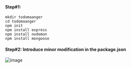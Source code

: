 
#### Step#1:

```
mkdir todomaanger
cd todomaanger
npm init
npm install express
npm install nodemon
npm install mongoose
```

#### Step#2: Introduce minor modification in the package.json

![image](https://github.com/rahulvaish/NodeJS/assets/689226/a594dd46-75dd-476b-90ff-1f2b1fc5cccd)
